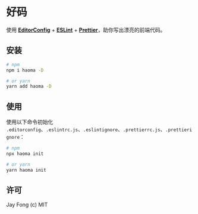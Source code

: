 # 好码

使用 **[EditorConfig](https://editorconfig.org/)** + **[ESLint](https://eslint.org/)** + **[Prettier](https://prettier.io/)**，助你写出漂亮的前端代码。


## 安装

```bash
# npm
npm i haoma -D

# or yarn
yarn add haoma -D
```


## 使用

使用以下命令初始化 `.editorconfig`、`.eslintrc.js`、`.eslintignore`、`.prettierrc.js`、`.prettierignore`：

```bash
# npm
npx haoma init

# or yarn
yarn haoma init
```


## 许可

Jay Fong (c) MIT
